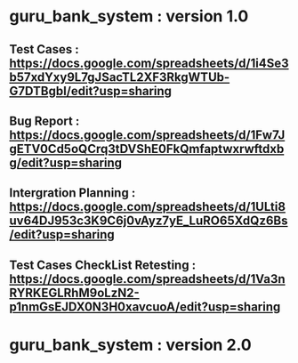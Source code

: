 # guru_bank_system : version 1.0
## Test Cases : https://docs.google.com/spreadsheets/d/1i4Se3b57xdYxy9L7gJSacTL2XF3RkgWTUb-G7DTBgbI/edit?usp=sharing
## Bug Report :  https://docs.google.com/spreadsheets/d/1Fw7JgETV0Cd5oQCrq3tDVShE0FkQmfaptwxrwftdxbg/edit?usp=sharing
## Intergration Planning : https://docs.google.com/spreadsheets/d/1ULti8uv64DJ953c3K9C6j0vAyz7yE_LuRO65XdQz6Bs/edit?usp=sharing
## Test Cases CheckList Retesting : https://docs.google.com/spreadsheets/d/1Va3nRYRKEGLRhM9oLzN2-p1nmGsEJDX0N3H0xavcuoA/edit?usp=sharing

# guru_bank_system : version 2.0
